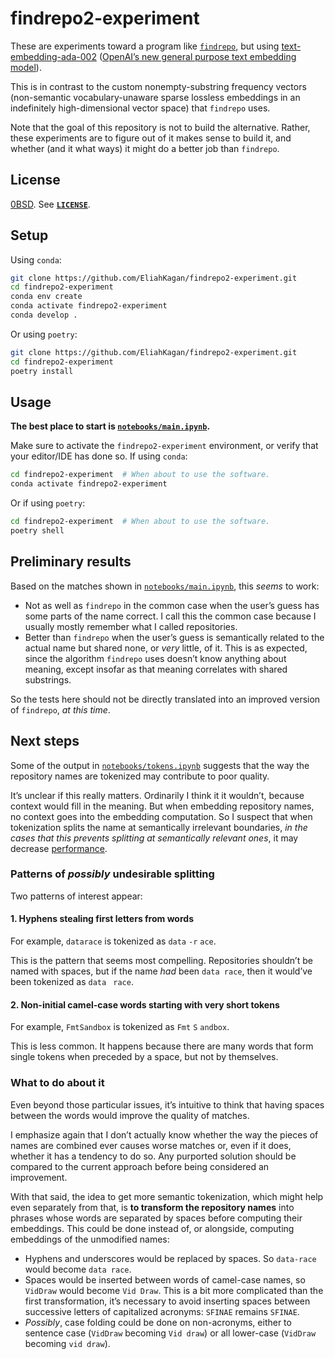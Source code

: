 <!-- SPDX-License-Identifier: 0BSD -->

# findrepo2-experiment

These are experiments toward a program like
[`findrepo`](https://github.com/EliahKagan/newrepo-findrepo#using-findrepo),
but using
[text-embedding-ada-002](https://platform.openai.com/docs/guides/embeddings/embedding-models)
([OpenAI’s new general purpose text embedding
model](https://openai.com/blog/new-and-improved-embedding-model/)).

This is in contrast to the custom nonempty-substring frequency vectors
(non-semantic vocabulary-unaware sparse lossless embeddings in an indefinitely
high-dimensional vector space) that `findrepo` uses.

Note that the goal of this repository is not to build the alternative. Rather,
these experiments are to figure out of it makes sense to build it, and whether
(and it what ways) it might do a better job than `findrepo`.

## License

[0BSD](https://spdx.org/licenses/0BSD.html). See [**`LICENSE`**](LICENSE).

## Setup

Using `conda`:

```sh
git clone https://github.com/EliahKagan/findrepo2-experiment.git
cd findrepo2-experiment
conda env create
conda activate findrepo2-experiment
conda develop .
```

Or using `poetry`:

```sh
git clone https://github.com/EliahKagan/findrepo2-experiment.git
cd findrepo2-experiment
poetry install
```

## Usage

**The best place to start is [`notebooks/main.ipynb`](notebooks/main.ipynb).**

Make sure to activate the `findrepo2-experiment` environment, or verify that
your editor/IDE has done so. If using `conda`:

```sh
cd findrepo2-experiment  # When about to use the software.
conda activate findrepo2-experiment
```

Or if using `poetry`:

```sh
cd findrepo2-experiment  # When about to use the software.
poetry shell
```

## Preliminary results

Based on the matches shown in [`notebooks/main.ipynb`](notebooks/main.ipynb),
this *seems* to work:

- Not as well as `findrepo` in the common case when the user’s guess has some
  parts of the name correct. I call this the common case because I usually
  mostly remember what I called repositories.
- Better than `findrepo` when the user’s guess is semantically related to the
  actual name but shared none, or *very* little, of it. This is as expected,
  since the algorithm `findrepo` uses doesn’t know anything about meaning,
  except insofar as that meaning correlates with shared substrings.

So the tests here should not be directly translated into an improved version of
`findrepo`, *at this time*.

## Next steps

Some of the output in [`notebooks/tokens.ipynb`](notebooks/tokens.ipynb)
suggests that the way the repository names are tokenized may contribute to poor
quality.

It’s unclear if this really matters. Ordinarily I think it it wouldn’t, because
context would fill in the meaning. But when embedding repository names, no
context goes into the embedding computation. So I suspect that when
tokenization splits the name at semantically irrelevant boundaries, *in the
cases that this prevents splitting at semantically relevant ones*, it may
decrease [performance](https://stats.stackexchange.com/a/385315/269337).

### Patterns of *possibly* undesirable splitting

Two patterns of interest appear:

#### 1. Hyphens stealing first letters from words

For example, `datarace` is tokenized as `data` `-r` `ace`.

This is the pattern that seems most compelling. Repositories shouldn’t be named with spaces, but if the name *had* been `data race`, then it would’ve been tokenized as `data` <code>&nbsp;race</code>.

#### 2. Non-initial camel-case words starting with very short tokens

For example, `FmtSandbox` is tokenized as `Fmt` `S` `andbox`.

This is less common. It happens because there are many words that form single
tokens when preceded by a space, but not by themselves.

### What to do about it

Even beyond those particular issues, it’s intuitive to think that having spaces
between the words would improve the quality of matches.

I emphasize again that I don’t actually know whether the way the pieces of
names are combined ever causes worse matches or, even if it does, whether it
has a tendency to do so. Any purported solution should be compared to the
current approach before being considered an improvement.

With that said, the idea to get more semantic tokenization, which might help
even separately from that, is **to transform the repository names** into
phrases whose words are separated by spaces before computing their embeddings.
This could be done instead of, or alongside, computing embeddings of the
unmodified names:

- Hyphens and underscores would be replaced by spaces. So `data-race` would
  become `data race`.
- Spaces would be inserted between words of camel-case names, so `VidDraw`
  would become `Vid Draw`. This is a bit more complicated than the first
  transformation, it’s necessary to avoid inserting spaces between successive
  letters of capitalized acronyms: `SFINAE` remains `SFINAE`.
- *Possibly*, case folding could be done on non-acronyms, either to sentence
  case (`VidDraw` becoming `Vid draw`) or all lower-case (`VidDraw` becoming
  `vid draw`).
